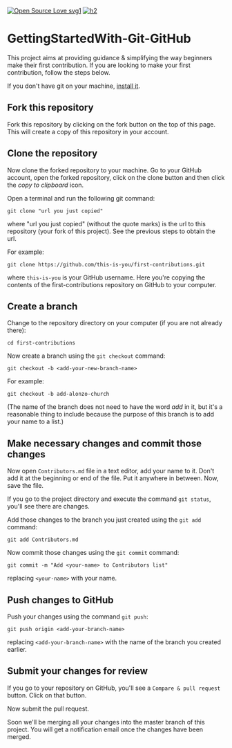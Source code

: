 [![Open Source Love svg1](https://badges.frapsoft.com/os/v1/open-source.svg?v=103)](https://github.com/iteroboticsclub) [![h2](https://badgen.net/badge/License/MIT/green)](https://www.iterroboticsclub.com)

# GettingStartedWith-Git-GitHub
This project aims at providing guidance & simplifying the way beginners make their first contribution. If you are looking to make your first contribution, follow the steps below.

If you don't have git on your machine, [install it]( https://help.github.com/articles/set-up-git/).

<!--- <img align="right" width="300" src="assets/fork.png" alt="fork this repository" /> --->

## Fork this repository
Fork this repository by clicking on the fork button on the top of this page.
This will create a copy of this repository in your account.

## Clone the repository

<!--- <img align="right" width="300" src="assets/clone.png" alt="clone this repository" /> --->

Now clone the forked repository to your machine. Go to your GitHub account, open the forked repository, click on the clone button and then click the *copy to clipboard* icon.

Open a terminal and run the following git command:

```
git clone "url you just copied"
```
where "url you just copied" (without the quote marks) is the url to this repository (your fork of this project). See the previous steps to obtain the url.

<!---<img align="right" width="300" src="assets/copy-to-clipboard.png" alt="copy URL to clipboard" /> --->

For example:
```
git clone https://github.com/this-is-you/first-contributions.git
```
where `this-is-you` is your GitHub username. Here you're copying the contents of the first-contributions repository on GitHub to your computer.

## Create a branch

Change to the repository directory on your computer (if you are not already there):

```
cd first-contributions
```
Now create a branch using the `git checkout` command:
```
git checkout -b <add-your-new-branch-name>
```

For example:
```
git checkout -b add-alonzo-church
```
(The name of the branch does not need to have the word *add* in it, but it's a reasonable thing to include because the purpose of this branch is to add your name to a list.)

## Make necessary changes and commit those changes

Now open `Contributors.md` file in a text editor, add your name to it. Don't add it at the beginning or end of the file. Put it anywhere in between. Now, save the file.

<!---<img align="right" width="450" src="assets/git-status.png" alt="git status" />--->


If you go to the project directory and execute the command `git status`, you'll see there are changes.


Add those changes to the branch you just created using the `git add` command:

```
git add Contributors.md
```

Now commit those changes using the `git commit` command:
```
git commit -m "Add <your-name> to Contributors list"
```
replacing `<your-name>` with your name.

## Push changes to GitHub

Push your changes using the command `git push`:
```
git push origin <add-your-branch-name>
```
replacing `<add-your-branch-name>` with the name of the branch you created earlier.

## Submit your changes for review

If you go to your repository on GitHub, you'll see a  `Compare & pull request` button. Click on that button.

<!---<img style="float: right;" src="assets/compare-and-pull.png" alt="create a pull request" /> --->

Now submit the pull request.

<!---<img style="float: right;" src="assets/submit-pull-request.png" alt="submit pull request" /> --->

Soon we'll be merging all your changes into the master branch of this project. You will get a notification email once the changes have been merged.
